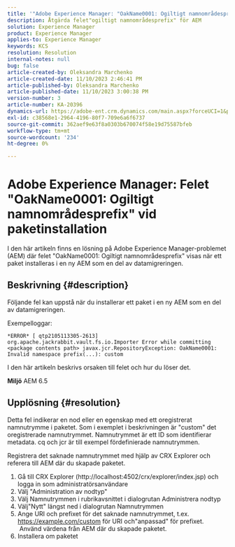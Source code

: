 ```yaml
---
title: '"Adobe Experience Manager: "OakName0001: Ogiltigt namnområdesprefix"-fel vid paketinstallation"'
description: Åtgärda felet"ogiltigt namnområdesprefix" för AEM
solution: Experience Manager
product: Experience Manager
applies-to: Experience Manager
keywords: KCS
resolution: Resolution
internal-notes: null
bug: false
article-created-by: Oleksandra Marchenko
article-created-date: 11/10/2023 2:46:41 PM
article-published-by: Oleksandra Marchenko
article-published-date: 11/10/2023 3:00:38 PM
version-number: 3
article-number: KA-20396
dynamics-url: https://adobe-ent.crm.dynamics.com/main.aspx?forceUCI=1&pagetype=entityrecord&etn=knowledgearticle&id=76fa5df0-d77f-ee11-8179-6045bd006149
exl-id: c38568e1-2964-4196-80f7-709e6a6f6737
source-git-commit: 362aef9e63f8a0303b670074f58e19d75587bfeb
workflow-type: tm+mt
source-wordcount: '234'
ht-degree: 0%

---
```


# Adobe Experience Manager: Felet &quot;OakName0001: Ogiltigt namnområdesprefix&quot; vid paketinstallation


I den här artikeln finns en lösning på Adobe Experience Manager-problemet (AEM) där felet &quot;OakName0001: Ogiltigt namnområdesprefix&quot; visas när ett paket installeras i en ny AEM som en del av datamigreringen.

## Beskrivning {#description}


Följande fel kan uppstå när du installerar ett paket i en ny AEM som en del av datamigreringen.

Exempelloggar:


```
*ERROR* [ qtp2105113305-2613]  org.apache.jackrabbit.vault.fs.io.Importer Error while committing <package contents path> javax.jcr.RepositoryException: OakName0001: Invalid namespace prefix(...): custom
```




I den här artikeln beskrivs orsaken till felet och hur du löser det.

<b>Miljö</b>
AEM 6.5


## Upplösning {#resolution}


Detta fel indikerar en nod eller en egenskap med ett oregistrerat namnutrymme i paketet.
Som i exemplet i beskrivningen är &quot;custom&quot; det oregistrerade namnutrymmet.
Namnutrymmet är ett ID som identifierar metadata. cq och jcr är till exempel fördefinierade namnutrymmen.

Registrera det saknade namnutrymmet med hjälp av CRX Explorer och referera till AEM där du skapade paketet.

1. Gå till CRX Explorer (http://localhost:4502/crx/explorer/index.jsp) och logga in som administratörsanvändare
2. Välj &quot;Administration av nodtyp&quot;
3. Välj Namnutrymmen i rubrikavsnittet i dialogrutan Administrera nodtyp
4. Välj&quot;Nytt&quot; längst ned i dialogrutan Namnutrymmen
5. Ange URI och prefixet för det saknade namnutrymmet, t.ex. https://example.com/custom för URI och&quot;anpassad&quot; för prefixet.
     Använd värdena från AEM där du skapade paketet.
6. Installera om paketet
